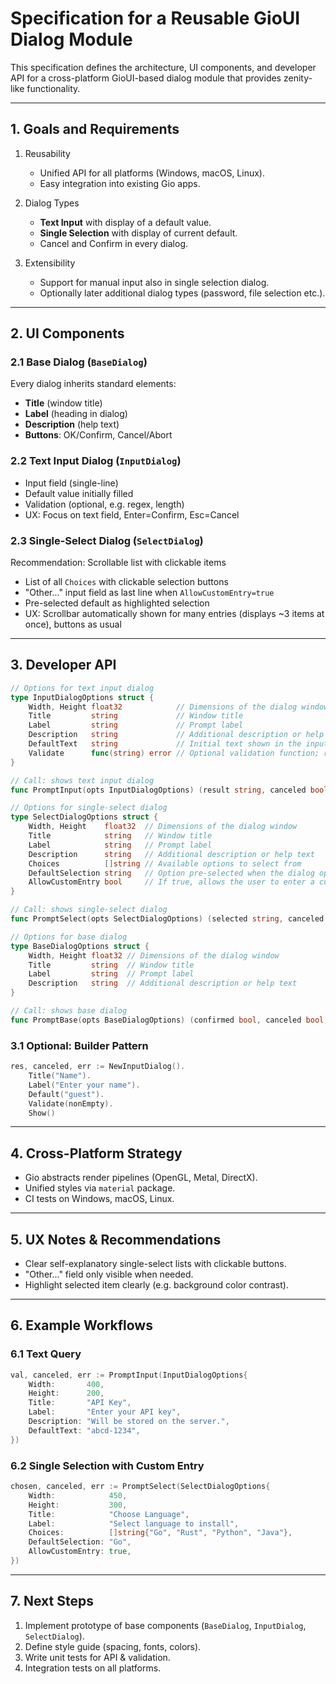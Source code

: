 # Specification for a Reusable GioUI Dialog Module

This specification defines the architecture, UI components, and developer API for a cross-platform GioUI-based dialog module that provides zenity-like functionality.

---

## 1. Goals and Requirements

1. Reusability  
   - Unified API for all platforms (Windows, macOS, Linux).  
   - Easy integration into existing Gio apps.

2. Dialog Types  
   - **Text Input** with display of a default value.  
   - **Single Selection** with display of current default.  
   - Cancel and Confirm in every dialog.

3. Extensibility  
   - Support for manual input also in single selection dialog.  
   - Optionally later additional dialog types (password, file selection etc.).

---

## 2. UI Components

### 2.1 Base Dialog (`BaseDialog`)
Every dialog inherits standard elements:
- **Title** (window title)  
- **Label** (heading in dialog)  
- **Description** (help text)  
- **Buttons**: OK/Confirm, Cancel/Abort

### 2.2 Text Input Dialog (`InputDialog`)
- Input field (single-line)  
- Default value initially filled  
- Validation (optional, e.g. regex, length)  
- UX: Focus on text field, Enter=Confirm, Esc=Cancel

### 2.3 Single-Select Dialog (`SelectDialog`)
Recommendation: Scrollable list with clickable items  
- List of all `Choices` with clickable selection buttons  
- "Other..." input field as last line when `AllowCustomEntry=true`  
- Pre-selected default as highlighted selection  
- UX: Scrollbar automatically shown for many entries (displays ~3 items at once), buttons as usual

---

## 3. Developer API

```go
// Options for text input dialog
type InputDialogOptions struct {
    Width, Height float32            // Dimensions of the dialog window
    Title         string             // Window title
    Label         string             // Prompt label
    Description   string             // Additional description or help text
    DefaultText   string             // Initial text shown in the input field
    Validate      func(string) error // Optional validation function; return an error on invalid input
}

// Call: shows text input dialog
func PromptInput(opts InputDialogOptions) (result string, canceled bool, err error)
```

```go
// Options for single-select dialog
type SelectDialogOptions struct {
    Width, Height    float32  // Dimensions of the dialog window
    Title            string   // Window title
    Label            string   // Prompt label
    Description      string   // Additional description or help text
    Choices          []string // Available options to select from
    DefaultSelection string   // Option pre-selected when the dialog opens
    AllowCustomEntry bool     // If true, allows the user to enter a custom value
}

// Call: shows single-select dialog
func PromptSelect(opts SelectDialogOptions) (selected string, canceled bool, err error)
```

```go
// Options for base dialog
type BaseDialogOptions struct {
    Width, Height float32 // Dimensions of the dialog window
    Title         string  // Window title
    Label         string  // Prompt label
    Description   string  // Additional description or help text
}

// Call: shows base dialog
func PromptBase(opts BaseDialogOptions) (confirmed bool, canceled bool, err error)
```

### 3.1 Optional: Builder Pattern

```go
res, canceled, err := NewInputDialog().
    Title("Name").
    Label("Enter your name").
    Default("guest").
    Validate(nonEmpty).
    Show()
```

---

## 4. Cross-Platform Strategy

- Gio abstracts render pipelines (OpenGL, Metal, DirectX).  
- Unified styles via `material` package.  
- CI tests on Windows, macOS, Linux.

---

## 5. UX Notes & Recommendations

- Clear self-explanatory single-select lists with clickable buttons.  
- "Other..." field only visible when needed.  
- Highlight selected item clearly (e.g. background color contrast).

---

## 6. Example Workflows

### 6.1 Text Query

```go
val, canceled, err := PromptInput(InputDialogOptions{
    Width:       400,
    Height:      200,
    Title:       "API Key",
    Label:       "Enter your API key",
    Description: "Will be stored on the server.",
    DefaultText: "abcd-1234",
})
```

### 6.2 Single Selection with Custom Entry

```go
chosen, canceled, err := PromptSelect(SelectDialogOptions{
    Width:            450,
    Height:           300,
    Title:            "Choose Language",
    Label:            "Select language to install",
    Choices:          []string{"Go", "Rust", "Python", "Java"},
    DefaultSelection: "Go",
    AllowCustomEntry: true,
})
```

---

## 7. Next Steps

1. Implement prototype of base components (`BaseDialog`, `InputDialog`, `SelectDialog`).  
2. Define style guide (spacing, fonts, colors).  
3. Write unit tests for API & validation.  
4. Integration tests on all platforms.
